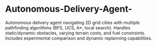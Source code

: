 # Autonomous-Delivery-Agent-
Autonomous delivery agent navigating 2D grid cities with multiple pathfinding algorithms (BFS, UCS, A*, local search). Handles static/dynamic obstacles, varying terrain costs, and fuel constraints. Includes experimental comparison and dynamic replanning capabilities.
